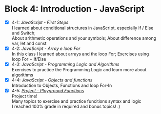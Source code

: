 # Block 4: Introduction - JavaScript

- [x] 4-1: _JavaScript - First Steps_  
I learned about conditional structures in JavaScript, especially If / Else and Switch;  
About arithmetic operations and your symbols; About difference among var, let and const
- [x] 4-2: _JavaScript - Array e loop For_  
In this class I learned about arrays and the loop For; Exercises using loop For + If/Else  
- [x] 4-3: _JavaScript - Programming Logic and Algorithms_  
Exercises to practice the Programming Logic and learn more about algorithms  
- [x] 4-4: _JavaScript - Objects and functions_  
Introduction to Objects, Functions and loop For-In  
- [x] 4-5: _[Project - Playground Functions](https://github.com/carolbezerra-dev/trybe-projects/tree/master/1.WebDevelopment/4.JavaScript)_  
Project time!  
Many topics to exercise and practice funcitions syntax and logic  
I reached 100% grade in required and bonus topics! :)
